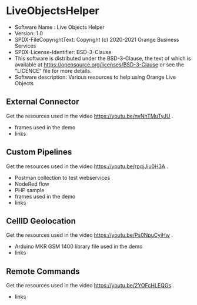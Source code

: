 # LiveObjectsHelper

- Software Name : Live Objects Helper
- Version: 1.0
- SPDX-FileCopyrightText: Copyright (c) 2020-2021 Orange Business Services
- SPDX-License-Identifier: BSD-3-Clause
- This software is distributed under the BSD-3-Clause,
the text of which is available at https://opensource.org/licenses/BSD-3-Clause
or see the "LICENCE" file for more details.
- Software description: Various resources to help using Orange Live Objects


## External Connector
Get the resources used in the video https://youtu.be/nvNhTMuTyJU .

- frames used in the demo
- links

## Custom Pipelines
Get the resources used in the video https://youtu.be/rpqjJiu0H3A .

- Postman collection to test webservices
- NodeRed flow
- PHP sample
- frames used in the demo
- links

## CellID Geolocation
Get the resources used in the video https://youtu.be/Ps0NpuCyiHw  .

- Arduino MKR GSM 1400 library file used in the demo
- links

## Remote Commands
Get the resources used in the video https://youtu.be/2YOFcHLEQGs .
- links
